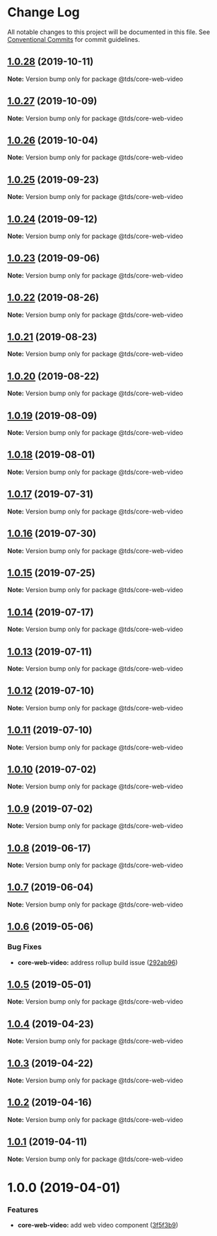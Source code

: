 # Change Log

All notable changes to this project will be documented in this file.
See [Conventional Commits](https://conventionalcommits.org) for commit guidelines.

## [1.0.28](https://github.com/telus/tds-core/compare/@tds/core-web-video@1.0.27...@tds/core-web-video@1.0.28) (2019-10-11)

**Note:** Version bump only for package @tds/core-web-video





## [1.0.27](https://github.com/telus/tds-core/compare/@tds/core-web-video@1.0.26...@tds/core-web-video@1.0.27) (2019-10-09)

**Note:** Version bump only for package @tds/core-web-video





## [1.0.26](https://github.com/telus/tds-core/compare/@tds/core-web-video@1.0.25...@tds/core-web-video@1.0.26) (2019-10-04)

**Note:** Version bump only for package @tds/core-web-video





## [1.0.25](https://github.com/telus/tds-core/compare/@tds/core-web-video@1.0.24...@tds/core-web-video@1.0.25) (2019-09-23)

**Note:** Version bump only for package @tds/core-web-video





## [1.0.24](https://github.com/telus/tds-core/compare/@tds/core-web-video@1.0.23...@tds/core-web-video@1.0.24) (2019-09-12)

**Note:** Version bump only for package @tds/core-web-video





## [1.0.23](https://github.com/telus/tds-core/compare/@tds/core-web-video@1.0.22...@tds/core-web-video@1.0.23) (2019-09-06)

**Note:** Version bump only for package @tds/core-web-video





## [1.0.22](https://github.com/telus/tds-core/compare/@tds/core-web-video@1.0.21...@tds/core-web-video@1.0.22) (2019-08-26)

**Note:** Version bump only for package @tds/core-web-video





## [1.0.21](https://github.com/telus/tds-core/compare/@tds/core-web-video@1.0.20...@tds/core-web-video@1.0.21) (2019-08-23)

**Note:** Version bump only for package @tds/core-web-video





## [1.0.20](https://github.com/telus/tds-core/compare/@tds/core-web-video@1.0.19...@tds/core-web-video@1.0.20) (2019-08-22)

**Note:** Version bump only for package @tds/core-web-video





## [1.0.19](https://github.com/telus/tds-core/compare/@tds/core-web-video@1.0.18...@tds/core-web-video@1.0.19) (2019-08-09)

**Note:** Version bump only for package @tds/core-web-video





## [1.0.18](https://github.com/telus/tds-core/compare/@tds/core-web-video@1.0.17...@tds/core-web-video@1.0.18) (2019-08-01)

**Note:** Version bump only for package @tds/core-web-video





## [1.0.17](https://github.com/telus/tds-core/compare/@tds/core-web-video@1.0.16...@tds/core-web-video@1.0.17) (2019-07-31)

**Note:** Version bump only for package @tds/core-web-video





## [1.0.16](https://github.com/telus/tds-core/compare/@tds/core-web-video@1.0.15...@tds/core-web-video@1.0.16) (2019-07-30)

**Note:** Version bump only for package @tds/core-web-video





## [1.0.15](https://github.com/telus/tds-core/compare/@tds/core-web-video@1.0.14...@tds/core-web-video@1.0.15) (2019-07-25)

**Note:** Version bump only for package @tds/core-web-video





## [1.0.14](https://github.com/telus/tds-core/compare/@tds/core-web-video@1.0.13...@tds/core-web-video@1.0.14) (2019-07-17)

**Note:** Version bump only for package @tds/core-web-video





## [1.0.13](https://github.com/telus/tds-core/compare/@tds/core-web-video@1.0.12...@tds/core-web-video@1.0.13) (2019-07-11)

**Note:** Version bump only for package @tds/core-web-video





## [1.0.12](https://github.com/telus/tds-core/compare/@tds/core-web-video@1.0.11...@tds/core-web-video@1.0.12) (2019-07-10)

**Note:** Version bump only for package @tds/core-web-video





## [1.0.11](https://github.com/telus/tds-core/compare/@tds/core-web-video@1.0.10...@tds/core-web-video@1.0.11) (2019-07-10)

**Note:** Version bump only for package @tds/core-web-video





## [1.0.10](https://github.com/telus/tds-core/compare/@tds/core-web-video@1.0.9...@tds/core-web-video@1.0.10) (2019-07-02)

**Note:** Version bump only for package @tds/core-web-video





## [1.0.9](https://github.com/telus/tds-core/compare/@tds/core-web-video@1.0.8...@tds/core-web-video@1.0.9) (2019-07-02)

**Note:** Version bump only for package @tds/core-web-video





## [1.0.8](https://github.com/telus/tds-core/compare/@tds/core-web-video@1.0.7...@tds/core-web-video@1.0.8) (2019-06-17)

**Note:** Version bump only for package @tds/core-web-video





## [1.0.7](https://github.com/telus/tds-core/compare/@tds/core-web-video@1.0.6...@tds/core-web-video@1.0.7) (2019-06-04)

**Note:** Version bump only for package @tds/core-web-video

## [1.0.6](https://github.com/telus/tds-core/compare/@tds/core-web-video@1.0.5...@tds/core-web-video@1.0.6) (2019-05-06)

### Bug Fixes

- **core-web-video:** address rollup build issue ([292ab96](https://github.com/telus/tds-core/commit/292ab96))

## [1.0.5](https://github.com/telus/tds-core/compare/@tds/core-web-video@1.0.4...@tds/core-web-video@1.0.5) (2019-05-01)

**Note:** Version bump only for package @tds/core-web-video

## [1.0.4](https://github.com/telus/tds-core/compare/@tds/core-web-video@1.0.3...@tds/core-web-video@1.0.4) (2019-04-23)

**Note:** Version bump only for package @tds/core-web-video

## [1.0.3](https://github.com/telus/tds-core/compare/@tds/core-web-video@1.0.2...@tds/core-web-video@1.0.3) (2019-04-22)

**Note:** Version bump only for package @tds/core-web-video

## [1.0.2](https://github.com/telus/tds-core/compare/@tds/core-web-video@1.0.1...@tds/core-web-video@1.0.2) (2019-04-16)

**Note:** Version bump only for package @tds/core-web-video

## [1.0.1](https://github.com/telus/tds-core/compare/@tds/core-web-video@1.0.0...@tds/core-web-video@1.0.1) (2019-04-11)

**Note:** Version bump only for package @tds/core-web-video

# 1.0.0 (2019-04-01)

### Features

- **core-web-video:** add web video component ([3f5f3b9](https://github.com/telus/tds-core/commit/3f5f3b9))
